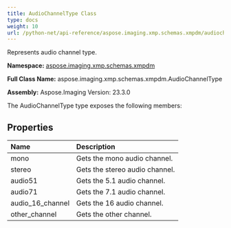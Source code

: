 ```yaml
---
title: AudioChannelType Class
type: docs
weight: 10
url: /python-net/api-reference/aspose.imaging.xmp.schemas.xmpdm/audiochanneltype/
---
```


Represents audio channel type.

**Namespace:** [aspose.imaging.xmp.schemas.xmpdm](/imaging/python-net/api-reference/aspose.imaging.xmp.schemas.xmpdm/)

**Full Class Name:** aspose.imaging.xmp.schemas.xmpdm.AudioChannelType

**Assembly:**  Aspose.Imaging Version: 23.3.0

The AudioChannelType type exposes the following members:
## **Properties**
|**Name**|**Description**|
| :- | :- |
|mono|Gets the mono audio channel.|
|stereo|Gets the stereo audio channel.|
|audio51|Gets the 5.1 audio channel.|
|audio71|Gets the 7.1 audio channel.|
|audio_16_channel|Gets the 16 audio channel.|
|other_channel|Gets the other channel.|
